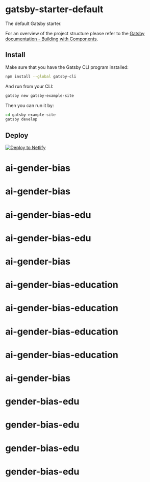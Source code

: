 # gatsby-starter-default
The default Gatsby starter.

For an overview of the project structure please refer to the [Gatsby documentation - Building with Components](https://www.gatsbyjs.org/docs/building-with-components/).

## Install

Make sure that you have the Gatsby CLI program installed:
```sh
npm install --global gatsby-cli
```

And run from your CLI:
```sh
gatsby new gatsby-example-site
```

Then you can run it by:
```sh
cd gatsby-example-site
gatsby develop
```

## Deploy

[![Deploy to Netlify](https://www.netlify.com/img/deploy/button.svg)](https://app.netlify.com/start/deploy?repository=https://github.com/gatsbyjs/gatsby-starter-default)
# ai-gender-bias
# ai-gender-bias
# ai-gender-bias-edu
# ai-gender-bias-edu
# ai-gender-bias
# ai-gender-bias-education
# ai-gender-bias-education
# ai-gender-bias-education
# ai-gender-bias-education
# ai-gender-bias
# gender-bias-edu
# gender-bias-edu
# gender-bias-edu
# gender-bias-edu
